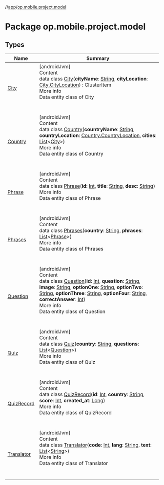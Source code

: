 //[app](../../index.md)/[op.mobile.project.model](index.md)



# Package op.mobile.project.model  


## Types  
  
|  Name |  Summary | 
|---|---|
| <a name="op.mobile.project.model/City///PointingToDeclaration/"></a>[City](-city/index.md)| <a name="op.mobile.project.model/City///PointingToDeclaration/"></a>[androidJvm]  <br>Content  <br>data class [City](-city/index.md)(**cityName**: [String](https://kotlinlang.org/api/latest/jvm/stdlib/kotlin/-string/index.html), **cityLocation**: [City.CityLocation](-city/-city-location/index.md)) : ClusterItem  <br>More info  <br>Data entity class of City  <br><br><br>|
| <a name="op.mobile.project.model/Country///PointingToDeclaration/"></a>[Country](-country/index.md)| <a name="op.mobile.project.model/Country///PointingToDeclaration/"></a>[androidJvm]  <br>Content  <br>data class [Country](-country/index.md)(**countryName**: [String](https://kotlinlang.org/api/latest/jvm/stdlib/kotlin/-string/index.html), **countryLocation**: [Country.CountryLocation](-country/-country-location/index.md), **cities**: [List](https://kotlinlang.org/api/latest/jvm/stdlib/kotlin.collections/-list/index.html)<[City](-city/index.md)>)  <br>More info  <br>Data entity class of Country  <br><br><br>|
| <a name="op.mobile.project.model/Phrase///PointingToDeclaration/"></a>[Phrase](-phrase/index.md)| <a name="op.mobile.project.model/Phrase///PointingToDeclaration/"></a>[androidJvm]  <br>Content  <br>data class [Phrase](-phrase/index.md)(**id**: [Int](https://kotlinlang.org/api/latest/jvm/stdlib/kotlin/-int/index.html), **title**: [String](https://kotlinlang.org/api/latest/jvm/stdlib/kotlin/-string/index.html), **desc**: [String](https://kotlinlang.org/api/latest/jvm/stdlib/kotlin/-string/index.html))  <br>More info  <br>Data entity class of Phrase  <br><br><br>|
| <a name="op.mobile.project.model/Phrases///PointingToDeclaration/"></a>[Phrases](-phrases/index.md)| <a name="op.mobile.project.model/Phrases///PointingToDeclaration/"></a>[androidJvm]  <br>Content  <br>data class [Phrases](-phrases/index.md)(**country**: [String](https://kotlinlang.org/api/latest/jvm/stdlib/kotlin/-string/index.html), **phrases**: [List](https://kotlinlang.org/api/latest/jvm/stdlib/kotlin.collections/-list/index.html)<[Phrase](-phrase/index.md)>)  <br>More info  <br>Data entity class of Phrases  <br><br><br>|
| <a name="op.mobile.project.model/Question///PointingToDeclaration/"></a>[Question](-question/index.md)| <a name="op.mobile.project.model/Question///PointingToDeclaration/"></a>[androidJvm]  <br>Content  <br>data class [Question](-question/index.md)(**id**: [Int](https://kotlinlang.org/api/latest/jvm/stdlib/kotlin/-int/index.html), **question**: [String](https://kotlinlang.org/api/latest/jvm/stdlib/kotlin/-string/index.html), **image**: [String](https://kotlinlang.org/api/latest/jvm/stdlib/kotlin/-string/index.html), **optionOne**: [String](https://kotlinlang.org/api/latest/jvm/stdlib/kotlin/-string/index.html), **optionTwo**: [String](https://kotlinlang.org/api/latest/jvm/stdlib/kotlin/-string/index.html), **optionThree**: [String](https://kotlinlang.org/api/latest/jvm/stdlib/kotlin/-string/index.html), **optionFour**: [String](https://kotlinlang.org/api/latest/jvm/stdlib/kotlin/-string/index.html), **correctAnswer**: [Int](https://kotlinlang.org/api/latest/jvm/stdlib/kotlin/-int/index.html))  <br>More info  <br>Data entity class of Question  <br><br><br>|
| <a name="op.mobile.project.model/Quiz///PointingToDeclaration/"></a>[Quiz](-quiz/index.md)| <a name="op.mobile.project.model/Quiz///PointingToDeclaration/"></a>[androidJvm]  <br>Content  <br>data class [Quiz](-quiz/index.md)(**country**: [String](https://kotlinlang.org/api/latest/jvm/stdlib/kotlin/-string/index.html), **questions**: [List](https://kotlinlang.org/api/latest/jvm/stdlib/kotlin.collections/-list/index.html)<[Question](-question/index.md)>)  <br>More info  <br>Data entity class of Quiz  <br><br><br>|
| <a name="op.mobile.project.model/QuizRecord///PointingToDeclaration/"></a>[QuizRecord](-quiz-record/index.md)| <a name="op.mobile.project.model/QuizRecord///PointingToDeclaration/"></a>[androidJvm]  <br>Content  <br>data class [QuizRecord](-quiz-record/index.md)(**id**: [Int](https://kotlinlang.org/api/latest/jvm/stdlib/kotlin/-int/index.html), **country**: [String](https://kotlinlang.org/api/latest/jvm/stdlib/kotlin/-string/index.html), **score**: [Int](https://kotlinlang.org/api/latest/jvm/stdlib/kotlin/-int/index.html), **created_at**: [Long](https://kotlinlang.org/api/latest/jvm/stdlib/kotlin/-long/index.html))  <br>More info  <br>Data entity class of QuizRecord  <br><br><br>|
| <a name="op.mobile.project.model/Translator///PointingToDeclaration/"></a>[Translator](-translator/index.md)| <a name="op.mobile.project.model/Translator///PointingToDeclaration/"></a>[androidJvm]  <br>Content  <br>data class [Translator](-translator/index.md)(**code**: [Int](https://kotlinlang.org/api/latest/jvm/stdlib/kotlin/-int/index.html), **lang**: [String](https://kotlinlang.org/api/latest/jvm/stdlib/kotlin/-string/index.html), **text**: [List](https://kotlinlang.org/api/latest/jvm/stdlib/kotlin.collections/-list/index.html)<[String](https://kotlinlang.org/api/latest/jvm/stdlib/kotlin/-string/index.html)>)  <br>More info  <br>Data entity class of Translator  <br><br><br>|

